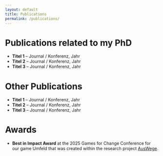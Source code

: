 ```yaml
---
layout: default
title: Publications
permalink: /publications/
---
```



# Publications related to my PhD
- **Titel 1** – Journal / Konferenz, Jahr
- **Titel 2** – Journal / Konferenz, Jahr
- **Titel 3** – Journal / Konferenz, Jahr

# Other Publications
- **Titel 1** – Journal / Konferenz, Jahr
- **Titel 2** – Journal / Konferenz, Jahr
- **Titel 3** – Journal / Konferenz, Jahr

# Awards
- **Best in Impact Award** at the 2025 Games for Change Conference for our game Umfeld that was created within the research project <a href="https://www.auswege.online/">AusWege</a>.  
